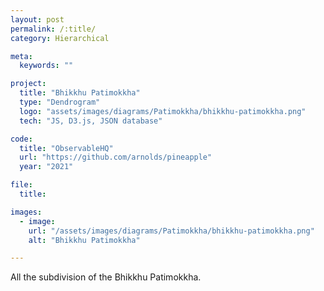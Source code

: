 ```yaml
---
layout: post
permalink: /:title/
category: Hierarchical

meta:
  keywords: ""

project:
  title: "Bhikkhu Patimokkha"
  type: "Dendrogram"
  logo: "assets/images/diagrams/Patimokkha/bhikkhu-patimokkha.png"
  tech: "JS, D3.js, JSON database"

code:
  title: "ObservableHQ"
  url: "https://github.com/arnolds/pineapple"
  year: "2021"

file:
  title:

images:
  - image:
    url: "/assets/images/diagrams/Patimokkha/bhikkhu-patimokkha.png"
    alt: "Bhikkhu Patimokkha"

---
```

All the subdivision of the Bhikkhu Patimokkha.
